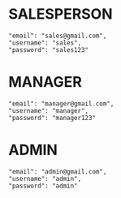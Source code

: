 # SALESPERSON
    "email": "sales@gmail.com",
    "username": "sales",
    "password": "sales123"

# MANAGER
    "email": "manager@gmail.com",
    "username": "manager",
    "password": "manager123"

# ADMIN
    "email": "admin@gmail.com",
    "username": "admin",
    "password": "admin"